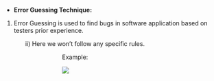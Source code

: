 ﻿- **Error Guessing Technique:**

1) Error Guessing is used to find bugs in software application based on testers prior experience. 

`       `ii)  Here we won’t follow any specific rules.

`                   `Example:

`                   `![](Aspose.Words.d649832f-c451-4a2e-8beb-0f5d7e0aa647.001.png)

